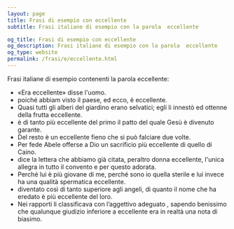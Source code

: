 ```yaml
---
layout: page
title: Frasi di esempio con eccellente 
subtitle: Frasi italiane di esempio con la parola  eccellente

og_title: Frasi di esempio con eccellente 
og_description: Frasi italiane di esempio con la parola  eccellente
og_type: website
permalink: /frasi/e/eccellente.html
---
```


Frasi italiane di esempio contenenti la parola eccellente:


- «Era eccellente» disse l'uomo.
- poiché abbiam visto il paese, ed ecco, è eccellente.
- Quasi tutti gli alberi del giardino erano selvatici; egli li innestò ed ottenne della frutta eccellente.
- è di tanto più eccellente del primo il patto del quale Gesù è divenuto garante.
- Del resto è un eccellente fieno che si può falciare due volte.
- Per fede Abele offerse a Dio un sacrificio più eccellente di quello di Caino.
- dice la lettera che abbiamo già citata, peraltro donna eccellente, l'unica allegra in tutto il convento e per questo adorata.
- Perché lui è più giovane di me, perché sono io quella sterile e lui invece ha una qualità spermatica eccellente.
- diventato così di tanto superiore agli angeli, di quanto il nome che ha eredato è più eccellente del loro.
- Nei rapporti li classificava con l’aggettivo adeguato , sapendo benissimo che qualunque giudizio inferiore a eccellente era in realtà una nota di biasimo.
